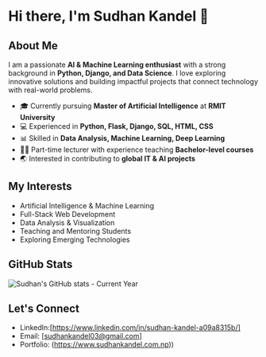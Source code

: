 # Hi there, I'm Sudhan Kandel 👋

## About Me
I am a passionate **AI & Machine Learning enthusiast** with a strong background in **Python, Django, and Data Science**. I love exploring innovative solutions and building impactful projects that connect technology with real-world problems.

- 🎓 Currently pursuing **Master of Artificial Intelligence** at **RMIT University**
- 💻 Experienced in **Python, Flask, Django, SQL, HTML, CSS**
- 📊 Skilled in **Data Analysis, Machine Learning, Deep Learning**
- 👨‍🏫 Part-time lecturer with experience teaching **Bachelor-level courses**
- 🌏 Interested in contributing to **global IT & AI projects**

## My Interests
- Artificial Intelligence & Machine Learning
- Full-Stack Web Development
- Data Analysis & Visualization
- Teaching and Mentoring Students
- Exploring Emerging Technologies

## GitHub Stats
![Sudhan's GitHub stats - Current Year](https://github-readme-stats.vercel.app/api?username=your-github-username&show_icons=true&theme=radical&count_private=true&hide=stars&hide_title=false&include_all_commits=true&hide=contribs=false&show_yearly=true)

## Let's Connect
- LinkedIn:[https://www.linkedin.com/in/sudhan-kandel-a09a8315b/]
- Email: [sudhankandel03@gmail.com]
- Portfolio: (https://www.sudhankandel.com.np))


